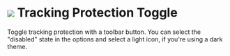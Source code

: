 # ![](https://rawgit.com/freaktechnik/trackingprotection-toggle/master/images/tracking-protection.svg#disabled) Tracking Protection Toggle

Toggle tracking protection with a toolbar button. You can select the "disabled" state in the options and select a light icon, if you're using a dark theme.
